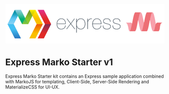 ![express-marko-logo](public/img/logo.png)
# Express Marko Starter v1
Express Marko Starter kit contains an Express sample application combined with MarkoJS for templating, Client-Side, Server-Side Rendering and MaterializeCSS for UI-UX.